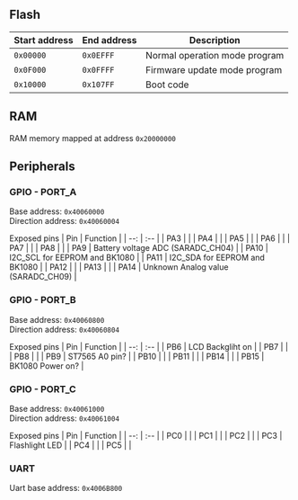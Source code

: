 ## Flash
| Start address | End address | Description                   |
| --            |  --         | --                            |
| `0x00000`     | `0x0EFFF`   | Normal operation mode program |
| `0x0F000`     | `0x0FFFF`   | Firmware update mode program  |
| `0x10000`     | `0x107FF`   | Boot code                     |


## RAM 
RAM memory mapped at address `0x20000000`

## Peripherals 

### GPIO - PORT_A
Base address: `0x40060000` <br>
Direction address: `0x40060004` 

Exposed pins
| Pin  | Function   |
|  --: | :--        |
| PA3  |            |
| PA4  |            |
| PA5  |            |
| PA6  |            |
| PA7  |            |
| PA8  |            |
| PA9  | Battery voltage ADC (SARADC_CH04) |
| PA10 | I2C_SCL for EEPROM and BK1080 |
| PA11 | I2C_SDA for EEPROM and BK1080 |
| PA12 |            |
| PA13 |            |
| PA14 | Unknown Analog value (SARADC_CH09) |





### GPIO - PORT_B
Base address: `0x40060800` <br>
Direction address: `0x40060804`

Exposed pins
| Pin  | Function         |
|  --: | :--              |
| PB6  | LCD Backgliht on |
| PB7  |                  |
| PB8  |                  |
| PB9  | ST7565 A0 pin?   |
| PB10 |                  |
| PB11 |                  |
| PB14 |                  |
| PB15 | BK1080 Power on? |




### GPIO - PORT_C
Base address: `0x40061000` <br>
Direction address: `0x40061004`

Exposed pins
| Pin  | Function       |
|  --: | :--            |
| PC0  |                |
| PC1  |                |
| PC2  |                |
| PC3  | Flashlight LED |
| PC4  |                |
| PC5  |                |


### UART
Uart base address: `0x4006B800`




